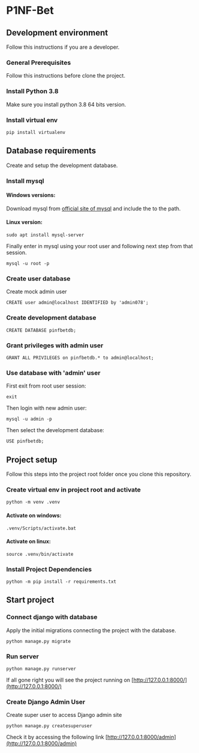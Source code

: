 # P1NF-Bet

## Development environment
Follow this instructions if you are a developer.

### General Prerequisites
Follow this instructions before clone the project.

### Install Python 3.8
Make sure you install python 3.8 64 bits version.

### Install virtual env

```
pip install virtualenv
```


## Database requirements
Create and setup the development database.

### Install mysql

#### Windows versions:
Download mysql from [official site of mysql](https://dev.mysql.com/downloads/mysql/) and 
include the to the path.

#### Linux version:

```
sudo apt install mysql-server
```

Finally enter in mysql using your root user and following next step from that session.

```
mysql -u root -p
```

### Create user database

Create mock admin user
```
CREATE user admin@localhost IDENTIFIED by 'admin078';
```

### Create development database
```
CREATE DATABASE pinfbetdb;
```

### Grant privileges with admin user

```
GRANT ALL PRIVILEGES on pinfbetdb.* to admin@localhost;
```

### Use database with 'admin' user
First exit from root user session:
````
exit
````
Then login with new admin user:

```
mysql -u admin -p
```
Then select the development database:
```
USE pinfbetdb;
```

## Project setup
Follow this steps into the project root folder once you clone this repository.

### Create virtual env in project root and activate

```
python -m venv .venv
``` 
#### Activate on windows:

```
.venv/Scripts/activate.bat
```

#### Activate on linux:
```
source .venv/bin/activate
```

### Install Project Dependencies

```
python -m pip install -r requirements.txt
```

## Start project

### Connect django with database
Apply the initial migrations connecting the project with the database.

```
python manage.py migrate
```

### Run server 
```
python manage.py runserver
```
If all gone right you will see the project running on [http://127.0.0.1:8000/](http://127.0.0.1:8000/)


### Create Django Admin User
Create super user to access Django admin site 

```
python manage.py createsuperuser
```

Check it by accessing  the following link [http://127.0.0.1:8000/admin](http://127.0.0.1:8000/admin)